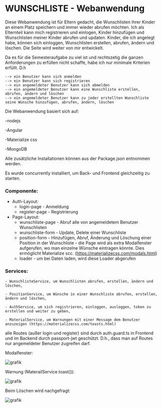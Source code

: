 <h1>WUNSCHLISTE - Webanwendung</h1>

Diese Webanwendung ist für Eltern gedacht, die Wunschlisten ihrer Kinder an einem Platz speichern und immer wieder abrufen möchten.
Ich als Elternteil kann mich registrieren und einlogen, Kinder hinzufügen und Wunschlisten meiner Kinder abrufen und updaten. Kinder, die ich angelegt habe, können sich einloggen, Wunschlisten erstellen, abrufen, ändern und löschen. Die Seite wird weiter von mir entwickelt.

Da es für die Semesteraufgabe zu viel ist und rechtszetig die ganzen Anforderungen zu erfüllen nicht schaffe, habe ich nur minimale Kriterien erfüllt. D.h

    --> ein Benutzer kann sich anmelden
    --> ein Benutzer kann sich registrieren    
    --> ein angemeldeter Benutzer kann sich abmelden
    --> ein angemeldeter Benutzer kann eine Wunschliste erstellen, abrufen, ändern und löschen
    --> ein angemeldeter Benutzer kann zu jeder erstellten Wunschliste seine Wünsche hinzufügen, abrufen, ändern, löschen

Die Webanwendung basiert sich auf:

 -nodejs
 
 -Angular
 
 -Materialize css
 
 -MongoDB
 
Alle zusätzliche Installationen können aus der Package.json entnommen werden.

Es wurde concurrently installiert, um Back- und Frontend gleichzeitig zu starten.



**<h3>Componente:</h3>**
   - Auth-Layout:
        - login-page - Anmeldung
        - register-page - Registrierung
   - Page-Layout:
       - wunschliste-page - Abruf alle von angemeldetem Benutzer Wunschlisten
       - wunschliste-form - Update, Delete einer Wunschliste
       - position-form - Hinzufügen, Abruf, Änderung und Löschung einer Position in der Wunschliste - die Page wird als extra Modalfenster aufgerufen, wo man      einzelne Wünsche eintragen könnte. Dies ermöglicht Materialize scc. (https://materializecss.com/modals.html)
       - loader - um bei Daten laden, wird diese Loader abgerufen


**<h3>Services:</h3>**

    - WunschlisteService, um Wunschlisten abrufen, erstellen, ändern und löschen,
    
    - PositionService, um Wünsche in einer Wunschliste abrufen, erstellen, ändern und löschen,
    
    - AuthService, um sich registrieren, einloggen, ausloggen, token zu erstellen und weiter zu geben,
    
    - MaterialService, um Warnungen mit einer Message dem Benutzer anzuzeigen (https://materializecss.com/toasts.html)
    
alle Routes (außer login und register) sind durch auth.guard.ts in Frontend und im Backend durch passport-jwt geschützt. D.h., dass man auf Routes nur angemeldeter Benutzer zugreifen darf.

Modalfenster:

![grafik](https://user-images.githubusercontent.com/58446191/160855527-d00f0de9-745b-46d8-a9f1-b468f578b580.png)

Warnung (MaterailService.toast()):

![grafik](https://user-images.githubusercontent.com/58446191/160856268-2cd751a5-fabf-459d-a0d0-5b2931c73a30.png)

Beim Löschen wird nachgefragt:

![grafik](https://user-images.githubusercontent.com/58446191/160855967-8f1b0875-c313-4977-9994-ed9d9a21f281.png)




